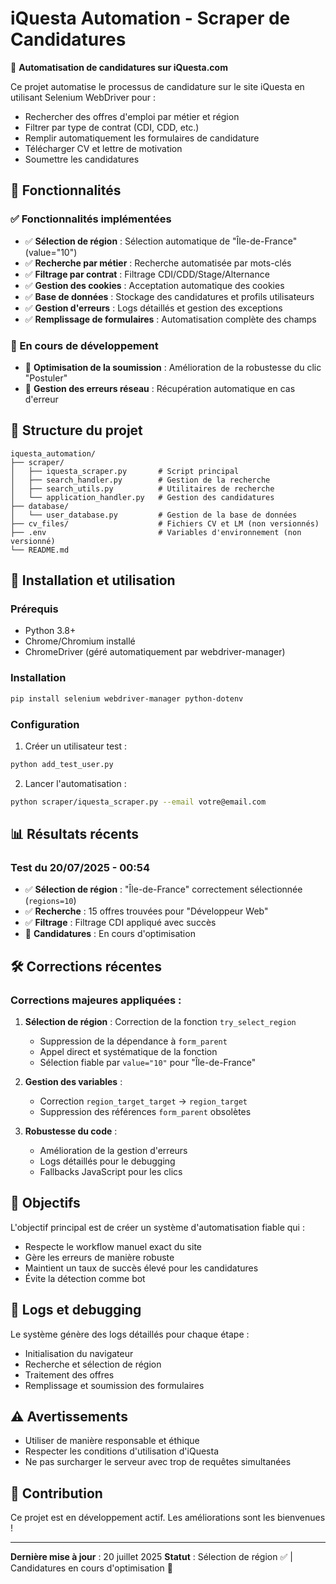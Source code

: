 # iQuesta Automation - Scraper de Candidatures

🤖 **Automatisation de candidatures sur iQuesta.com**

Ce projet automatise le processus de candidature sur le site iQuesta en utilisant Selenium WebDriver pour :
- Rechercher des offres d'emploi par métier et région
- Filtrer par type de contrat (CDI, CDD, etc.)
- Remplir automatiquement les formulaires de candidature
- Télécharger CV et lettre de motivation
- Soumettre les candidatures

## 🎯 Fonctionnalités

### ✅ Fonctionnalités implémentées
- ✅ **Sélection de région** : Sélection automatique de "Île-de-France" (value="10")
- ✅ **Recherche par métier** : Recherche automatisée par mots-clés
- ✅ **Filtrage par contrat** : Filtrage CDI/CDD/Stage/Alternance
- ✅ **Gestion des cookies** : Acceptation automatique des cookies
- ✅ **Base de données** : Stockage des candidatures et profils utilisateurs
- ✅ **Gestion d'erreurs** : Logs détaillés et gestion des exceptions
- ✅ **Remplissage de formulaires** : Automatisation complète des champs

### 🚧 En cours de développement
- 🔄 **Optimisation de la soumission** : Amélioration de la robustesse du clic "Postuler"
- 🔄 **Gestion des erreurs réseau** : Récupération automatique en cas d'erreur

## 📁 Structure du projet

```
iquesta_automation/
├── scraper/
│   ├── iquesta_scraper.py       # Script principal
│   ├── search_handler.py        # Gestion de la recherche
│   ├── search_utils.py          # Utilitaires de recherche
│   └── application_handler.py   # Gestion des candidatures
├── database/
│   └── user_database.py         # Gestion de la base de données
├── cv_files/                    # Fichiers CV et LM (non versionnés)
├── .env                         # Variables d'environnement (non versionné)
└── README.md
```

## 🚀 Installation et utilisation

### Prérequis
- Python 3.8+
- Chrome/Chromium installé
- ChromeDriver (géré automatiquement par webdriver-manager)

### Installation
```bash
pip install selenium webdriver-manager python-dotenv
```

### Configuration
1. Créer un utilisateur test :
```bash
python add_test_user.py
```

2. Lancer l'automatisation :
```bash
python scraper/iquesta_scraper.py --email votre@email.com
```

## 📊 Résultats récents

### Test du 20/07/2025 - 00:54
- ✅ **Sélection de région** : "Île-de-France" correctement sélectionnée (`regions=10`)
- ✅ **Recherche** : 15 offres trouvées pour "Développeur Web"
- ✅ **Filtrage** : Filtrage CDI appliqué avec succès
- 🔄 **Candidatures** : En cours d'optimisation

## 🛠️ Corrections récentes

### Corrections majeures appliquées :
1. **Sélection de région** : Correction de la fonction `try_select_region`
   - Suppression de la dépendance à `form_parent`
   - Appel direct et systématique de la fonction
   - Sélection fiable par `value="10"` pour "Île-de-France"

2. **Gestion des variables** : 
   - Correction `region_target_target` → `region_target`
   - Suppression des références `form_parent` obsolètes

3. **Robustesse du code** :
   - Amélioration de la gestion d'erreurs
   - Logs détaillés pour le debugging
   - Fallbacks JavaScript pour les clics

## 🎯 Objectifs

L'objectif principal est de créer un système d'automatisation fiable qui :
- Respecte le workflow manuel exact du site
- Gère les erreurs de manière robuste
- Maintient un taux de succès élevé pour les candidatures
- Évite la détection comme bot

## 📝 Logs et debugging

Le système génère des logs détaillés pour chaque étape :
- Initialisation du navigateur
- Recherche et sélection de région
- Traitement des offres
- Remplissage et soumission des formulaires

## ⚠️ Avertissements

- Utiliser de manière responsable et éthique
- Respecter les conditions d'utilisation d'iQuesta
- Ne pas surcharger le serveur avec trop de requêtes simultanées

## 🤝 Contribution

Ce projet est en développement actif. Les améliorations sont les bienvenues !

---
**Dernière mise à jour** : 20 juillet 2025
**Statut** : Sélection de région ✅ | Candidatures en cours d'optimisation 🔄

